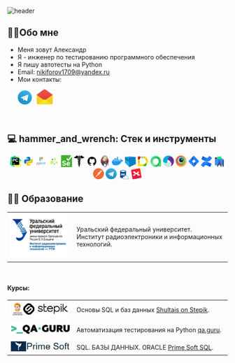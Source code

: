 ![header](https://capsule-render.vercel.app/api?type=waving&color=gradient&customColorList=2&height=160&section=header&text=Hi%20there!&fontAlignY=32&fontAlign=20&fontSize=52&animation=twinkling&fontColor=EAF5D2)

<!--About me-->

## :technologist:Обо мне
- Меня зовут Александр
- Я - инженер по тестированию программного обеспечения
- Я пишу автотесты на Python
- Email: nikiforov1709@yandex.ru
- Мои контакты:

<p>
  &#8287;&#8287;&#8287;&#8287;&#8287;
  <a href="https://t.me/Aleksandr_Nikiforoff"><img width="32px" alt="Telegram" title="Telegram" src="images/social_networks/tg.png"/></a>
  &#8287;
  <a href="https://mail.yandex.ru/compose?mailto=nikiforov1709@yandex.ru"><img width="37px" alt="Write me Email" title="mail.yandex" src="images/social_networks/yandex_mail.png"/></a>
</p>


<!--Stack and tools-->

&#8287;&#8287;&#8287;&#8287;&#8287;
## :computer: hammer_and_wrench: Стек и инструменты
<p  align="center">
  <code><img width="5%" title="Pycharm" src="images/logo_stacks/pycharm.png"></code>
  <code><img width="5%" title="Python" src="images/logo_stacks/python.png"></code>
  <code><img width="5%" title="Pytest" src="images/logo_stacks/pytest.png"></code>
  <code><img width="5%" title="Selene" src="images/logo_stacks/selene.png"></code>
  <code><img width="5%" title="Selenium" src="images/logo_stacks/selenium.png"></code>
  <code><img width="5%" title="Requests" src="images/logo_stacks/requests.png"></code>
  <code><img width="5%" title="GitHub" src="images/logo_stacks/github.png"></code>
  <code><img width="5%" title="Jenkins" src="images/logo_stacks/jenkins.png"></code>
  <code><img width="5%" title="Docker" src="images/logo_stacks/docker.png"></code>
  <code><img width="5%" title="Selenoid" src="images/logo_stacks/selenoid.png"></code>
  <code><img width="5%" title="Allure Report" src="images/logo_stacks/allure_report.png"></code>
  <code><img width="5%" title="Allure TestOps" src="images/logo_stacks/allure_testops.png"></code>
  <code><img width="5%" title="Appium" src="images/logo_stacks/appium.png"></code>
  <code><img width="5%" title="Browserstack" src="images/logo_stacks/browserstack.png"></code>
  <code><img width="5%" title="Jira" src="images/logo_stacks/jira.png"></code>
  <code><img width="5%" title="Confluence" src="images/logo_stacks/confluence.png"></code>
  <code><img width="5%" title="Android Studio" src="images/logo_stacks/android_studio.png"></code>
  <code><img width="5%" title="Postman" src="images/logo_stacks/postman.png"></code>
  <code><img width="5%" title="Telegram" src="images/logo_stacks/tg.png"></code>
  <code><img width="5%" title="SQL" src="images/logo_stacks/SQL_Logo.png"></code>
  <code><img width="5%" title="Xmind" src="images/logo_stacks/xmind.png"></code>
</p>


<!--Education-->

## :man_student: Образование
<table width="100%" border='0'>
   <tr> 
    <td width="30%" valign="bottom"><img src="images/logo_stacks/RTF_logo.jpg"></td><td valign="middle">Уральский федеральный университет.</br>Институт радиоэлектроники и информационных технологий.</td></tr>
  </table>
  </br>
  
  #### Курсы:
<table width="100%" border='0'>
   <tr><td width="30%" valign="bottom"><img src="images/logo_stacks/Shultais_stepik.png"></td><td valign="middle">Основы SQL и баз данных <a target="_blank" href="https://stepik.org/course/51562/syllabus">Shultais on Stepik</a>.</td></tr>
   
   <tr><td width="30%" valign="bottom"><img src="images/logo_stacks/qa_guru.png"></td><td valign="middle">Автоматизация тестирования на Python <a target="_blank" href="https://qa.guru">qa.guru</a>.</td></tr>
   </tr>
   
   <tr><td width="30%" valign="bottom"><img src="images/logo_stacks/Prime_soft.png"></td><td valign="middle">SQL. БАЗЫ ДАННЫХ. ORACLE <a target="_blank" href="https://prime-soft.biz/courses/sql">Prime Soft SQL</a>.</td></tr>
   </tr>
  </table>
  